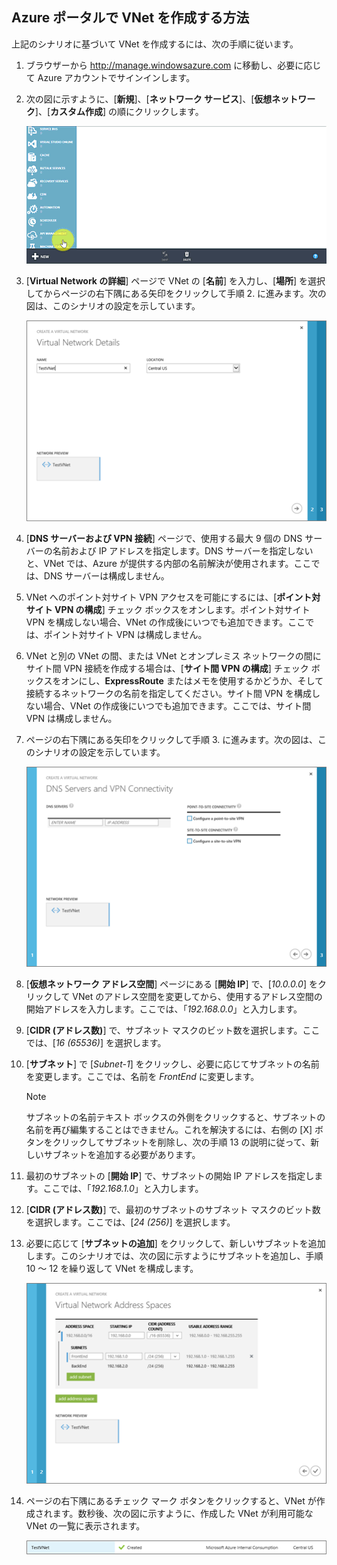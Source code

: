 ## Azure ポータルで VNet を作成する方法
上記のシナリオに基づいて VNet を作成するには、次の手順に従います。

1. ブラウザーから http://manage.windowsazure.com に移動し、必要に応じて Azure アカウントでサインインします。
2. 次の図に示すように、[**新規**]、[**ネットワーク サービス**]、[**仮想ネットワーク**]、[**カスタム作成**] の順にクリックします。
   
    ![ポータルでの VNet の作成](./media/virtual-networks-create-vnet-classic-portal-include/vnet-create-portal-figure1.gif)
3. [**Virtual Network の詳細**] ページで VNet の [**名前**] を入力し、[**場所**] を選択してからページの右下隅にある矢印をクリックして手順 2. に進みます。次の図は、このシナリオの設定を示しています。
   
    ![[Virtual Network の詳細] ページ](./media/virtual-networks-create-vnet-classic-portal-include/vnet-create-portal-figure2.png)
4. [**DNS サーバーおよび VPN 接続**] ページで、使用する最大 9 個の DNS サーバーの名前および IP アドレスを指定します。DNS サーバーを指定しないと、VNet では、Azure が提供する内部の名前解決が使用されます。ここでは、DNS サーバーは構成しません。
5. VNet へのポイント対サイト VPN アクセスを可能にするには、[**ポイント対サイト VPN の構成**] チェック ボックスをオンします。ポイント対サイト VPN を構成しない場合、VNet の作成後にいつでも追加できます。ここでは、ポイント対サイト VPN は構成しません。
6. VNet と別の VNet の間、または VNet とオンプレミス ネットワークの間にサイト間 VPN 接続を作成する場合は、[**サイト間 VPN の構成**] チェック ボックスをオンにし、**ExpressRoute** またはメモを使用するかどうか、そして接続するネットワークの名前を指定してください。サイト間 VPN を構成しない場合、VNet の作成後にいつでも追加できます。ここでは、サイト間 VPN は構成しません。
7. ページの右下隅にある矢印をクリックして手順 3. に進みます。次の図は、このシナリオの設定を示しています。
   
    ![[DNS サーバーおよび VPN 接続] ページ](./media/virtual-networks-create-vnet-classic-portal-include/vnet-create-portal-figure3.png)
8. [**仮想ネットワーク アドレス空間**] ページにある [**開始 IP**] で、[*10.0.0.0*] をクリックして VNet のアドレス空間を変更してから、使用するアドレス空間の開始アドレスを入力します。ここでは、「*192.168.0.0*」と入力します。
9. [**CIDR (アドレス数)**] で、サブネット マスクのビット数を選択します。ここでは、[*16 (65536)*] を選択します。
10. [**サブネット**] で [*Subnet-1*] をクリックし、必要に応じてサブネットの名前を変更します。ここでは、名前を *FrontEnd* に変更します。
    
    > [!NOTE]
    > サブネットの名前テキスト ボックスの外側をクリックすると、サブネットの名前を再び編集することはできません。これを解決するには、右側の [X] ボタンをクリックしてサブネットを削除し、次の手順 13 の説明に従って、新しいサブネットを追加する必要があります。
    > 
    > 
11. 最初のサブネットの [**開始 IP**] で、サブネットの開始 IP アドレスを指定します。ここでは、「*192.168.1.0*」と入力します。
12. [**CIDR (アドレス数)**] で、最初のサブネットのサブネット マスクのビット数を選択します。ここでは、[*24 (256)*] を選択します。
13. 必要に応じて [**サブネットの追加**] をクリックして、新しいサブネットを追加します。このシナリオでは、次の図に示すようにサブネットを追加し、手順 10 ～ 12 を繰り返して VNet を構成します。
    
    ![[仮想ネットワーク アドレス空間] ページ](./media/virtual-networks-create-vnet-classic-portal-include/vnet-create-portal-figure4.png)
14. ページの右下隅にあるチェック マーク ボタンをクリックすると、VNet が作成されます。数秒後、次の図に示すように、作成した VNet が利用可能な VNet の一覧に表示されます。
    
    ![新しい仮想ネットワーク](./media/virtual-networks-create-vnet-classic-portal-include/vnet-create-portal-figure5.png)

<!---HONumber=Oct15_HO3-->